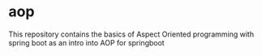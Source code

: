 # aop

This repository contains the basics of Aspect Oriented programming with spring boot as
an intro into AOP for springboot
